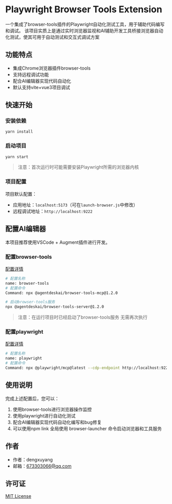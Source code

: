 <!--
 * @Author: dengxuyang
 * @Date: 2025-04-25 10:02:36
 * @LastEditors: 673303066@qq.com
 * @LastEditTime: 2025-05-06 15:49:07
 * @FilePath: /Playwright Browser Tools Extension/README.md
 * @Description: 
-->
# Playwright Browser Tools Extension

一个集成了browser-tools插件的Playwright自动化测试工具，用于辅助代码编写和调试。
该项目实质上是通过实时浏览器监视和AI辅助开发工具桥接浏览器自动化测试，使其可用于自动测试和交互式调试方案
## 功能特点

- 集成Chrome浏览器插件browser-tools
- 支持远程调试功能
- 配合AI编辑器实现代码自动化
- 默认支持vite+vue3项目调试

## 快速开始

### 安装依赖

```bash
yarn install
```

### 启动项目

```bash
yarn start
```

> 注意：首次运行时可能需要安装Playwright所需的浏览器内核

### 项目配置

项目默认配置：
- 应用地址：`localhost:5173`（可在`launch-browser.js`中修改）
- 远程调试地址：`http://localhost:9222`

## 配置AI编辑器

本项目推荐使用VSCode + Augment插件进行开发。

### 配置browser-tools

[配置详情](https://mcp.so/server/browser-tools-mcp/AgentDeskAI?tab=content)

```bash
# 配置名称
name: browser-tools
# 配置命令
Command: npx @agentdeskai/browser-tools-mcp@1.2.0

# 启动browser-tools服务 
npx @agentdeskai/browser-tools-server@1.2.0
```
> 注意：在运行项目时已经启动了browser-tools服务 无需再次执行 
### 配置playwright

[配置详情](https://mcp.so/server/playwright-mcp/microsoft?tab=content)

```bash
# 配置名称
name: playwright
# 配置命令
Command: npx @playwright/mcp@latest --cdp-endpoint http://localhost:9222
```

## 使用说明

完成上述配置后，您可以：
1. 使用browser-tools进行浏览器操作监控
2. 使用playwright进行自动化测试
3. 配合AI编辑器实现代码自动化编写和bug修复
4. 可以使用npm link 全局使用 browser-launcher 命令启动浏览器和工具服务

## 作者

- 作者：dengxuyang
- 邮箱：673303066@qq.com

## 许可证

[MIT License](LICENSE)
